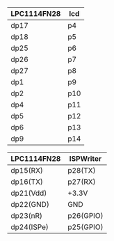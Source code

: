|LPC1114FN28|    lcd    |
|-----------|-----------|
|dp17       |p4         |
|dp18       |p5         |
|dp25       |p6         |
|dp26       |p7         |
|dp27       |p8         |
|dp1        |p9         |
|dp2        |p10        |
|dp4        |p11        |
|dp5        |p12        |
|dp6        |p13        |
|dp9        |p14        |


|LPC1114FN28| ISPWriter |
|-----------|-----------|
|dp15(RX)   |p28(TX)    |
|dp16(TX)   |p27(RX)    |
|dp21(Vdd)  |+3.3V      |
|dp22(GND)  |GND        |
|dp23(nR)   |p26(GPIO)  |
|dp24(ISPe) |p25(GPIO)  |

